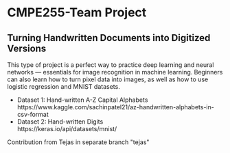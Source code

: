 # CMPE255-Team Project
## Turning Handwritten Documents into Digitized Versions

This type of project is a perfect way to practice deep learning and neural networks — essentials for image recognition in machine learning. Beginners can also learn how to turn pixel data into images, as well as how to use logistic regression and MNIST datasets.

<ul>
<li>Dataset 1: Hand-written A-Z Capital Alphabets<br />
https://www.kaggle.com/sachinpatel21/az-handwritten-alphabets-in-csv-format</li>
<li>Dataset 2: Hand-written Digits<br />
<t>https://keras.io/api/datasets/mnist/</li>
</ul>

Contribution from Tejas in separate branch "tejas"
